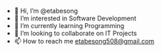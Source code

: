 - 👋 Hi, I’m @etabesong
- 👀 I’m interested in Software Development
- 🌱 I’m currently learning Programming
- 💞️ I’m looking to collaborate on IT Projects
- 📫 How to reach me etabesong508@gmail.com
<!---
etabesong/etabesong is a ✨ special ✨ repository because its `README.md` (this file) appears on your GitHub profile.
You can click the Preview link to take a look at your changes.
--->
